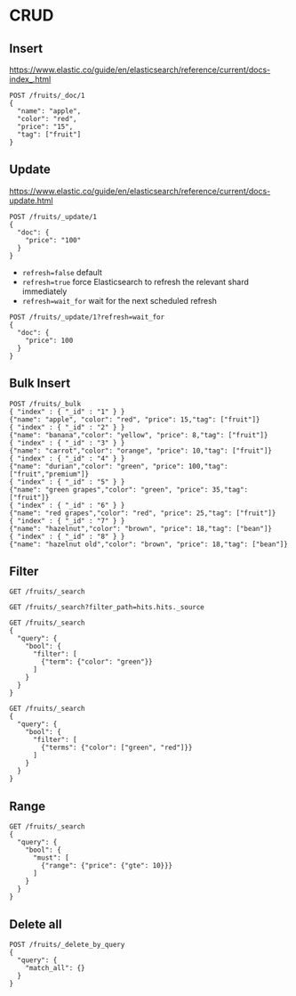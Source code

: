 # CRUD

## Insert

https://www.elastic.co/guide/en/elasticsearch/reference/current/docs-index_.html

```shell
POST /fruits/_doc/1
{
  "name": "apple",
  "color": "red",
  "price": "15",
  "tag": ["fruit"]
}
```

## Update

https://www.elastic.co/guide/en/elasticsearch/reference/current/docs-update.html

```shell
POST /fruits/_update/1
{
  "doc": {
    "price": "100"
  }
}
```

* `refresh=false` default
* `refresh=true` force Elasticsearch to refresh the relevant shard immediately
* `refresh=wait_for` wait for the next scheduled refresh

```shell
POST /fruits/_update/1?refresh=wait_for
{
  "doc": {
    "price": 100
  }
}
```

## Bulk Insert

```shell
POST /fruits/_bulk
{ "index" : { "_id" : "1" } }
{"name": "apple", "color": "red", "price": 15,"tag": ["fruit"]}
{ "index" : { "_id" : "2" } }
{"name": "banana","color": "yellow", "price": 8,"tag": ["fruit"]}
{ "index" : { "_id" : "3" } }
{"name": "carrot","color": "orange", "price": 10,"tag": ["fruit"]}
{ "index" : { "_id" : "4" } }
{"name": "durian","color": "green", "price": 100,"tag": ["fruit","premium"]}
{ "index" : { "_id" : "5" } }
{"name": "green grapes","color": "green", "price": 35,"tag": ["fruit"]}
{ "index" : { "_id" : "6" } }
{"name": "red grapes","color": "red", "price": 25,"tag": ["fruit"]}
{ "index" : { "_id" : "7" } }
{"name": "hazelnut","color": "brown", "price": 18,"tag": ["bean"]}
{ "index" : { "_id" : "8" } }
{"name": "hazelnut old","color": "brown", "price": 18,"tag": ["bean"]}
```

## Filter

```shell
GET /fruits/_search
```

```shell
GET /fruits/_search?filter_path=hits.hits._source
```

```shell
GET /fruits/_search
{
  "query": {
    "bool": {
      "filter": [
        {"term": {"color": "green"}}
      ]
    }
  }
}
```

```shell
GET /fruits/_search
{
  "query": {
    "bool": {
      "filter": [
        {"terms": {"color": ["green", "red"]}}
      ]
    }
  }
}
```

## Range

```shell
GET /fruits/_search
{
  "query": {
    "bool": {
      "must": [
        {"range": {"price": {"gte": 10}}}
      ]
    }
  }
}
```

## Delete all

```shell
POST /fruits/_delete_by_query
{
  "query": {
    "match_all": {}
  }
}
```
